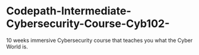 # Codepath-Intermediate-Cybersecurity-Course-Cyb102-
10 weeks immersive Cybersecurity course that teaches you what the Cyber World is.
